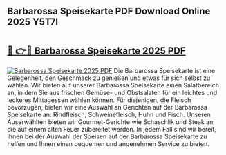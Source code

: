 ## Barbarossa Speisekarte PDF Download Online 2025 Y5T7l

# <h2><a href="http://gcdcvk.nevu.top/?p=Barbarossa+Speisekarte">🔗 👉🔴 Barbarossa Speisekarte 2025 PDF</a></h2>

[![Barbarossa Speisekarte 2025 PDF](https://i.imgur.com/dBaPXMq.png)](http://gcdcvk.nevu.top/?p=Barbarossa+Speisekarte)
Die Barbarossa Speisekarte ist eine Gelegenheit, den Geschmack zu genießen und etwas für sich selbst zu wählen. Wir bieten auf unserer Barbarossa Speisekarte einen Salatbereich an, in dem Sie aus frischen Gemüse- und Obstsalaten für ein leichtes und leckeres Mittagessen wählen können. Für diejenigen, die Fleisch bevorzugen, bieten wir eine Auswahl an Gerichten auf der Barbarossa Speisekarte an: Rindfleisch, Schweinefleisch, Huhn und Fisch. Unseren Auserwählten bieten wir Gourmet-Gerichte wie Schaschlik und Steak an, die auf einem alten Feuer zubereitet werden. In jedem Fall sind wir bereit, Ihnen bei der Auswahl der Speisen auf der Barbarossa Speisekarte zu helfen und Ihnen einen bequemen und angenehmen Service zu bieten.
